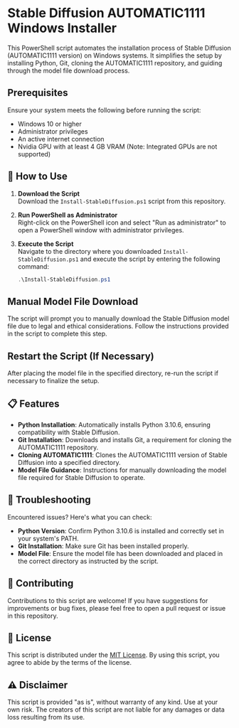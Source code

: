 # Stable Diffusion AUTOMATIC1111 Windows Installer

This PowerShell script automates the installation process of Stable Diffusion (AUTOMATIC1111 version) on Windows systems. It simplifies the setup by installing Python, Git, cloning the AUTOMATIC1111 repository, and guiding through the model file download process.

## Prerequisites

Ensure your system meets the following before running the script:
- Windows 10 or higher
- Administrator privileges
- An active internet connection
- Nvidia GPU with at least 4 GB VRAM (Note: Integrated GPUs are not supported)

## 🚀 How to Use

1. **Download the Script**  
   Download the `Install-StableDiffusion.ps1` script from this repository.

2. **Run PowerShell as Administrator**  
   Right-click on the PowerShell icon and select "Run as administrator" to open a PowerShell window with administrator privileges.

3. **Execute the Script**  
   Navigate to the directory where you downloaded `Install-StableDiffusion.ps1` and execute the script by entering the following command:
   ```powershell
   .\Install-StableDiffusion.ps1

## Manual Model File Download

The script will prompt you to manually download the Stable Diffusion model file due to legal and ethical considerations. Follow the instructions provided in the script to complete this step.

## Restart the Script (If Necessary)

After placing the model file in the specified directory, re-run the script if necessary to finalize the setup.

## 📋 Features

- **Python Installation**: Automatically installs Python 3.10.6, ensuring compatibility with Stable Diffusion.
- **Git Installation**: Downloads and installs Git, a requirement for cloning the AUTOMATIC1111 repository.
- **Cloning AUTOMATIC1111**: Clones the AUTOMATIC1111 version of Stable Diffusion into a specified directory.
- **Model File Guidance**: Instructions for manually downloading the model file required for Stable Diffusion to operate.

## 🔧 Troubleshooting

Encountered issues? Here's what you can check:

- **Python Version**: Confirm Python 3.10.6 is installed and correctly set in your system's PATH.
- **Git Installation**: Make sure Git has been installed properly.
- **Model File**: Ensure the model file has been downloaded and placed in the correct directory as instructed by the script.

## 🤝 Contributing

Contributions to this script are welcome! If you have suggestions for improvements or bug fixes, please feel free to open a pull request or issue in this repository.

## 📄 License

This script is distributed under the [MIT License](LICENSE). By using this script, you agree to abide by the terms of the license.

## ⚠️ Disclaimer

This script is provided "as is", without warranty of any kind. Use at your own risk. The creators of this script are not liable for any damages or data loss resulting from its use.
